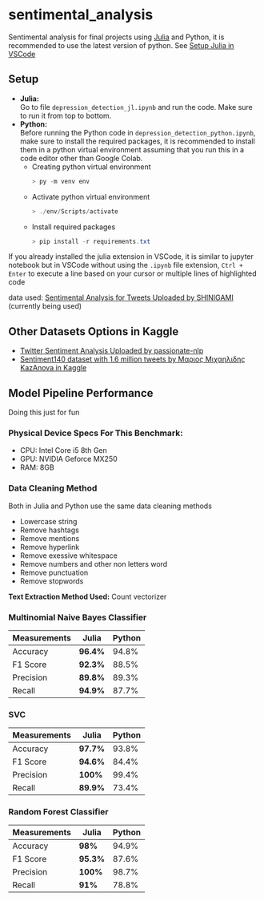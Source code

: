 # sentimental_analysis
Sentimental analysis for final projects using [Julia](https://julialang.org) and Python, it is recommended to use the latest version of python. See [Setup Julia in VSCode](https://code.visualstudio.com/docs/languages/julia)

## Setup
- **Julia:**  
    Go to file `depression_detection_jl.ipynb` and run the code. Make sure to run it from top to bottom.
- **Python:**  
    Before running the Python code in `depression_detection_python.ipynb`, make sure to install the required packages, it is 
    recommended to install them in a python virtual environment assuming that you run this in a code editor other than Google Colab.  
    - Creating python virtual environment 
        ```powershell
        > py -m venv env
        ```
    - Activate python virtual environment
        ```powershell
        > ./env/Scripts/activate
        ```
    - Install required packages
        ```powershell
        > pip install -r requirements.txt
        ```

If you already installed the julia extension in VSCode, it is similar to jupyter notebook but in VSCode without using the `.ipynb` file extension, `Ctrl + Enter` to execute a line based on your cursor or multiple lines of highlighted code

data used: [Sentimental Analysis for Tweets Uploaded by SHINIGAMI](https://www.kaggle.com/datasets/gargmanas/sentimental-analysis-for-tweets) (currently being used)


## Other Datasets Options in Kaggle
- [Twitter Sentiment Analysis Uploaded by passionate-nlp](https://www.kaggle.com/datasets/jp797498e/twitter-entity-sentiment-analysis)
- [Sentiment140 dataset with 1.6 million tweets by Μαριος Μιχαηλιδης KazAnova in Kaggle](https://www.kaggle.com/datasets/kazanova/sentiment140/code?datasetId=2477&searchQuery=SVM)

## Model Pipeline Performance
Doing this just for fun
### **Physical Device Specs For This Benchmark:**
- CPU: Intel Core i5 8th Gen
- GPU: NVIDIA Geforce MX250
- RAM: 8GB

### **Data Cleaning Method**
Both in Julia and Python use the same data cleaning methods
- Lowercase string
- Remove hashtags
- Remove mentions
- Remove hyperlink
- Remove exessive whitespace
- Remove numbers and other non letters word
- Remove punctuation
- Remove stopwords

**Text Extraction Method Used:** Count vectorizer

### **Multinomial Naive Bayes Classifier**
| Measurements | Julia | Python |
|--------------|-------|--------|
| Accuracy | **96.4%** | 94.8% |
| F1 Score | **92.3%** | 88.5% |
| Precision | **89.8%** | 89.3% |
| Recall | **94.9%** | 87.7% |

### **SVC**
| Measurements | Julia | Python |
|--------------|-------|--------|
| Accuracy | **97.7%** | 93.8% |
| F1 Score | **94.6%** | 84.4% |
| Precision | **100%** | 99.4% |
| Recall | **89.9%** | 73.4% |

### **Random Forest Classifier**
| Measurements | Julia | Python |
|--------------|-------|--------|
| Accuracy | **98%** | 94.9% |
| F1 Score | **95.3%** | 87.6% |
| Precision | **100%** | 98.7% |
| Recall | **91%** | 78.8% |
